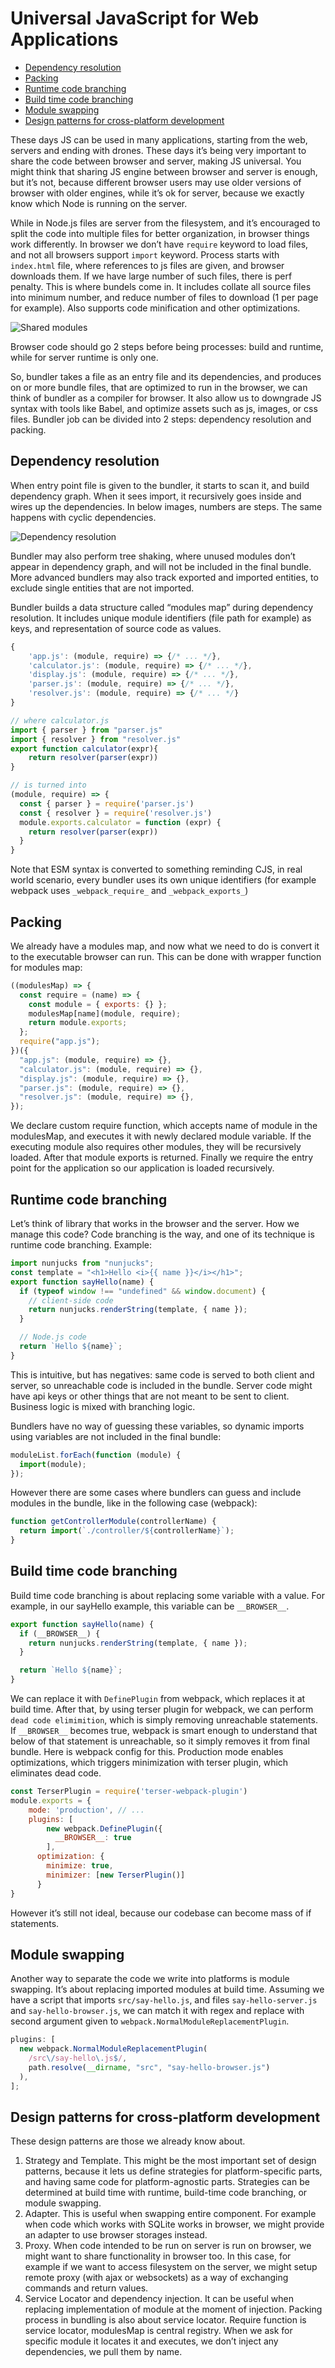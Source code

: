 # Universal JavaScript for Web Applications

- [Dependency resolution](#dependency-resolution)
- [Packing](#packing)
- [Runtime code branching](#runtime-code-branching)
- [Build time code branching](#build-time-code-branching)
- [Module swapping](#module-swapping)
- [Design patterns for cross-platform development](#design-patterns-for-cross-platform-development)

These days JS can be used in many applications, starting from the web, servers and ending with drones. These days it’s being very important to share the code between browser and server, making JS universal. You might think that sharing JS engine between browser and server is enough, but it’s not, because different browser users may use older versions of browser with older engines, while it’s ok for server, because we exactly know which Node is running on the server.

While in Node.js files are server from the filesystem, and it’s encouraged to split the code into multiple files for better organization, in browser things work differently. In browser we don’t have `require` keyword to load files, and not all browsers support `import` keyword. Process starts with `index.html` file, where references to js files are given, and browser downloads them. If we have large number of such files, there is perf penalty. This is where bundels come in. It includes collate all source files into minimum number, and reduce number of files to download (1 per page for example). Also supports code minification and other optimizations.

![Shared modules](./assets/shared-modules.png)

Browser code should go 2 steps before being processes: build and runtime, while for server runtime is only one.

So, bundler takes a file as an entry file and its dependencies, and produces on or more bundle files, that are optimized to run in the browser, we can think of bundler as a compiler for browser. It also allow us to downgrade JS syntax with tools like Babel, and optimize assets such as js, images, or css files. Bundler job can be divided into 2 steps: dependency resolution and packing.

## Dependency resolution

When entry point file is given to the bundler, it starts to scan it, and build dependency graph. When it sees import, it recursively goes inside and wires up the dependencies. In below images, numbers are steps. The same happens with cyclic dependencies.

![Dependency resolution](./assets/deps-resolution.png)

Bundler may also perform tree shaking, where unused modules don’t appear in dependency graph, and will not be included in the final bundle. More advanced bundlers may also track exported and imported entities, to exclude single entities that are not imported.

Bundler builds a data structure called “modules map” during dependency resolution. It includes unique module identifiers (file path for example) as keys, and representation of source code as values.

```jsx
{
	'app.js': (module, require) => {/* ... */},
	'calculator.js': (module, require) => {/* ... */},
	'display.js': (module, require) => {/* ... */},
	'parser.js': (module, require) => {/* ... */},
	'resolver.js': (module, require) => {/* ... */}
}

// where calculator.js
import { parser } from "parser.js"
import { resolver } from "resolver.js"
export function calculator(expr){
	return resolver(parser(expr))
}

// is turned into
(module, require) => {
  const { parser } = require('parser.js')
  const { resolver } = require('resolver.js')
  module.exports.calculator = function (expr) {
    return resolver(parser(expr))
  }
}
```

Note that ESM syntax is converted to something reminding CJS, in real world scenario, every bundler uses its own unique identifiers (for example webpack uses `_webpack_require_` and `_webpack_exports_`)

## Packing

We already have a modules map, and now what we need to do is convert it to the executable browser can run. This can be done with wrapper function for modules map:

```jsx
((modulesMap) => {
  const require = (name) => {
    const module = { exports: {} };
    modulesMap[name](module, require);
    return module.exports;
  };
  require("app.js");
})({
  "app.js": (module, require) => {},
  "calculator.js": (module, require) => {},
  "display.js": (module, require) => {},
  "parser.js": (module, require) => {},
  "resolver.js": (module, require) => {},
});
```

We declare custom require function, which accepts name of module in the modulesMap, and executes it with newly declared module variable. If the executing module also requires other modules, they will be recursively loaded. After that module exports is returned. Finally we require the entry point for the application so our application is loaded recursively.

## Runtime code branching

Let’s think of library that works in the browser and the server. How we manage this code? Code branching is the way, and one of its technique is runtime code branching. Example:

```jsx
import nunjucks from "nunjucks";
const template = "<h1>Hello <i>{{ name }}</i></h1>";
export function sayHello(name) {
  if (typeof window !== "undefined" && window.document) {
    // client-side code
    return nunjucks.renderString(template, { name });
  }

  // Node.js code
  return `Hello ${name}`;
}
```

This is intuitive, but has negatives: same code is served to both client and server, so unreachable code is included in the bundle. Server code might have api keys or other things that are not meant to be sent to client. Business logic is mixed with branching logic.

Bundlers have no way of guessing these variables, so dynamic imports using variables are not included in the final bundle:

```jsx
moduleList.forEach(function (module) {
  import(module);
});
```

However there are some cases where bundlers can guess and include modules in the bundle, like in the following case (webpack):

```jsx
function getControllerModule(controllerName) {
  return import(`./controller/${controllerName}`);
}
```

## Build time code branching

Build time code branching is about replacing some variable with a value. For example, in our sayHello example, this variable can be `__BROWSER__`.

```jsx
export function sayHello(name) {
  if (__BROWSER__) {
    return nunjucks.renderString(template, { name });
  }

  return `Hello ${name}`;
}
```

We can replace it with `DefinePlugin` from webpack, which replaces it at build time. After that, by using terser plugin for webpack, we can perform `dead code elimimition`, which is simply removing unreachable statements. If `__BROWSER__` becomes true, webpack is smart enough to understand that below of that statement is unreachable, so it simply removes it from final bundle. Here is webpack config for this. Production mode enables optimizations, which triggers minimization with terser plugin, which eliminates dead code.

```jsx
const TerserPlugin = require('terser-webpack-plugin')
module.exports = {
	mode: 'production', // ...
	plugins: [
	    new webpack.DefinePlugin({
	      __BROWSER__: true
		],
	  optimization: {
	    minimize: true,
	    minimizer: [new TerserPlugin()]
	  }
}
```

However it’s still not ideal, because our codebase can become mass of if statements.

## Module swapping

Another way to separate the code we write into platforms is module swapping. It’s about replacing imported modules at build time. Assuming we have a script that imports `src/say-hello.js`, and files `say-hello-server.js` and `say-hello-browser.js`, we can match it with regex and replace with second argument given to `webpack.NormalModuleReplacementPlugin`.

```jsx
plugins: [
  new webpack.NormalModuleReplacementPlugin(
    /src\/say-hello\.js$/,
    path.resolve(__dirname, "src", "say-hello-browser.js")
  ),
];
```

## Design patterns for cross-platform development

These design patterns are those we already know about.

1. Strategy and Template. This might be the most important set of design patterns, because it lets us define strategies for platform-specific parts, and having same code for platform-agnostic parts. Strategies can be determined at build time with runtime, build-time code branching, or module swapping.
2. Adapter. This is useful when swapping entire component. For example when code which works with SQLite works in browser, we might provide an adapter to use browser storages instead.
3. Proxy. When code intended to be run on server is run on browser, we might want to share functionality in browser too. In this case, for example if we want to access filesystem on the server, we might setup remote proxy (with ajax or websockets) as a way of exchanging commands and return values.
4. Service Locator and dependency injection. It can be useful when replacing implementation of module at the moment of injection. Packing process in bundling is also about service locator. Require function is service locator, modulesMap is central registry. When we ask for specific module it locates it and executes, we don’t inject any dependencies, we pull them by name.
